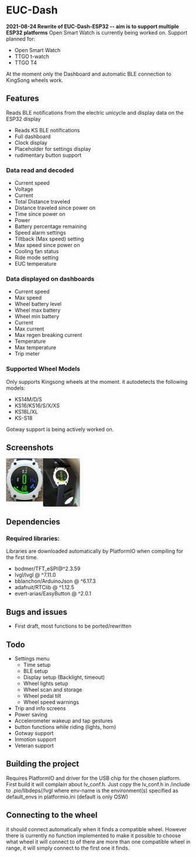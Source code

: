# EUC-Dash

**2021-08-24 Rewrite of EUC-Dash-ESP32 -- aim is to support multiple ESP32 platforms** 
Open Smart Watch is currently being worked on. Support planned for:
- Open Smart Watch
- TTGO t-watch
- TTGO T4

At the moment only the Dashboard and automatic BLE connection to KingSong wheels work.

## Features
Reads BLE notifications from the electric unicycle and display data on the ESP32 display
- Reads KS BLE notifications
- Full dashboard
- Clock display
- Placeholder for settings display
- rudimentary button support

### Data read and decoded
- Current speed
- Voltage
- Current
- Total Distance traveled
- Distance traveled since power on
- Time since power on
- Power
- Battery percentage remaining
- Speed alarm settings
- Tiltback (Max speed) setting
- Max speed since power on
- Cooling fan status
- Ride mode setting
- EUC temperature
### Data displayed on dashboards
- Current speed 
- Max speed
- Wheel battery level
- Wheel max battery
- Wheel min battery
- Current
- Max current
- Max regen breaking current
- Temperature 
- Max temperature 
- Trip meter 

### Supported Wheel Models
Only supports Kingsong wheels at the moment. it autodetects the following models:
- KS14M/D/S
- KS16/KS16/S/X/XS
- KS18L/XL
- KS-S18

Gotway support is being actively worked on.

## Screenshots
<div> 
  <img src="https://github.com/Pickelhaupt/EUC-Dash/raw/master/Images/OSW-Dash-5.jpg" width="20%" align="left"/>
  <img src="https://github.com/Pickelhaupt/EUC-Dash/raw/master/Images/OSW-Dash-ks16x-2.jpg" width="20%" align="center"/>
</div>

## Dependencies
### Required libraries:
Libraries are downloaded automatically by PlatformIO when compiling for the first time.
- bodmer/TFT_eSPI@^2.3.59
- lvgl/lvgl @ ^7.11.0
- bblanchon/ArduinoJson @ ^6.17.3
- adafruit/RTClib @ ^1.12.5
- evert-arias/EasyButton @ ^2.0.1

## Bugs and issues
- First draft, most functions to be ported/rewritten

## Todo
- Settings menu
  - Time setup
  - BLE setup
  - Display setup (Backlight, timeout)
  - Wheel lights setup
  - Wheel scan and storage
  - Wheel pedal tilt
  - Wheel speed  warnings
- Trip and info screens
- Power saving
- Accelerometer wakeup and tap gestures
- button functions while riding (lights, horn)
- Gotway support
- Inmotion support
- Veteran support

## Building the project
Requires PlatformIO and driver for the USB chip for the chosen platform. First build it will complain about lv_conf.h. Just copy the lv_conf.h in /include to .pio/libdeps/<env-name>/lvgl where env-name is the environment(s) specified as default_envs in platformio.ini (default is only OSW)
## Connecting to the wheel
it should connect automatically when it finds a compatible wheel. However there is currently no function implemented to make it possible to choose what wheel it will connect to of there are more than one compatible wheel in range, it will simply connect to the first one it finds.
